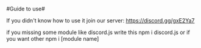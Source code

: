 #Guide to use#

If you didn't know how to use it
join our server: https://discord.gg/gxE2Ya7

if you missing some module like discord.js
write this
npm i discord.js
or if you want other
npm i [module name]
